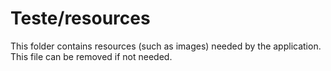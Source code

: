 # Teste/resources

This folder contains resources (such as images) needed by the application. This file can
be removed if not needed.
